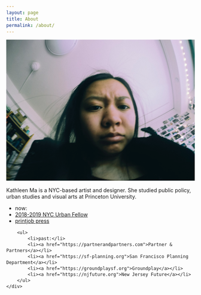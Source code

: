 ```yaml
---
layout: page
title: About
permalink: /about/
---
```



<div class="row">
	<div class="col-md-6">
		<img src="/img/mug.png">
	</div>
	<div class="col-md-6">
		<p>Kathleen Ma is a NYC-based artist and designer. She studied public policy, urban studies and visual arts at Princeton University. </p>
		<ul>
			<li>now:</li>
			<li><a href="https://facebook.com/NYCUrbanFellows/">2018-2019 NYC Urban Fellow</a></li>
			<li><a href="https://printjob.press">printjob press</a></li>
		</ul>

		<ul>
			<li>past:</li>
			<li><a href="https://partnerandpartners.com">Partner & Partners</a></li>
			<li><a href="https://sf-planning.org">San Francisco Planning Department</a></li>
			<li><a href="https://groundplaysf.org">Groundplay</a></li>
			<li><a href="https://njfuture.org">New Jersey Future</a></li>
		</ul>
 	</div>
</div>







